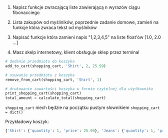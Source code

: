 

1. Napisz funkcje zwracającą liste zawierającą n wyrazów ciągu fibonacciego

2. Lista zakupów od myśliników, poprzednie zadanie domowe, zamień na funkcje która zwraca tekst od myślników

3. Napisać funkcje która zamieni napis "1,2,3,4,5" na liste float'ów [1.0, 2.0 ...]


4. Masz skelp internetowy, klient obsługuje sklep przez terminal
```py 
# dodanie przedmiotu do koszyka
add_to_cart(shopping_cart, 'Shirt', 2, 25.99)

# usuwanie przedmiotu z koszyka
remove_from_cart(shopping_cart, 'Shirt', 1)

# drukowanie zawartości koszyka w formie czytelnej dla użytkownika
print_shopping_cart(shopping_cart)
total_amount = calculate_total(shopping_cart)

```

`shopping_cart` niech będzie na początku pustym słownikiem
`shopping_cart = dict()`

Przykładowy koszyk:
```py
{'Shirt': {'quantity': 1, 'price': 25.99}, 'Jeans': {'quantity': 1, 'price': 49.99}, 'Shoes': {'quantity': 1, 'price': 79.99}}
```
